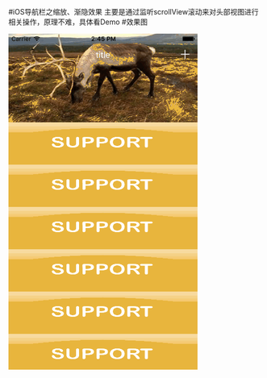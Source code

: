 #iOS导航栏之缩放、渐隐效果
主要是通过监听scrollView滚动来对头部视图进行相关操作，原理不难，具体看Demo
#效果图

![image](https://github.com/Vesentanger/ScaleNavigationBar/blob/master/%E6%95%88%E6%9E%9C%E5%9B%BE.gif)
